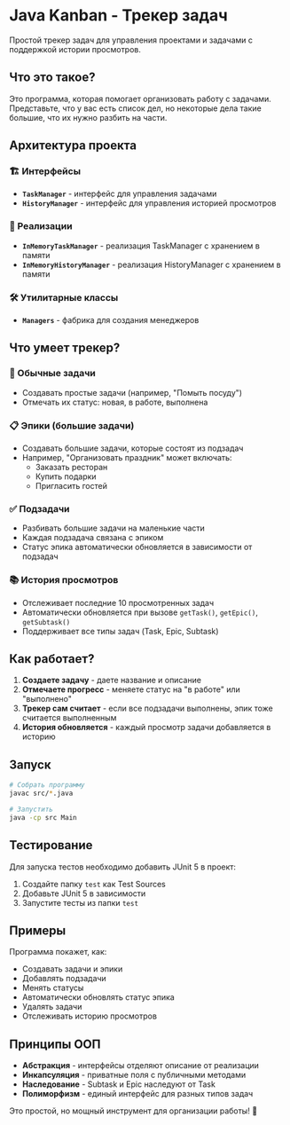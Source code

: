 # Java Kanban - Трекер задач

Простой трекер задач для управления проектами и задачами с поддержкой истории просмотров.

## Что это такое?

Это программа, которая помогает организовать работу с задачами. Представьте, что у вас есть список дел, но некоторые дела такие большие, что их нужно разбить на части.

## Архитектура проекта

### 🏗️ Интерфейсы
- **`TaskManager`** - интерфейс для управления задачами
- **`HistoryManager`** - интерфейс для управления историей просмотров

### 🔧 Реализации
- **`InMemoryTaskManager`** - реализация TaskManager с хранением в памяти
- **`InMemoryHistoryManager`** - реализация HistoryManager с хранением в памяти

### 🛠️ Утилитарные классы
- **`Managers`** - фабрика для создания менеджеров

## Что умеет трекер?

### 🎯 Обычные задачи
- Создавать простые задачи (например, "Помыть посуду")
- Отмечать их статус: новая, в работе, выполнена

### 📋 Эпики (большие задачи)
- Создавать большие задачи, которые состоят из подзадач
- Например, "Организовать праздник" может включать:
  - Заказать ресторан
  - Купить подарки
  - Пригласить гостей

### ✅ Подзадачи
- Разбивать большие задачи на маленькие части
- Каждая подзадача связана с эпиком
- Статус эпика автоматически обновляется в зависимости от подзадач

### 📚 История просмотров
- Отслеживает последние 10 просмотренных задач
- Автоматически обновляется при вызове `getTask()`, `getEpic()`, `getSubtask()`
- Поддерживает все типы задач (Task, Epic, Subtask)

## Как работает?

1. **Создаете задачу** - даете название и описание
2. **Отмечаете прогресс** - меняете статус на "в работе" или "выполнено"
3. **Трекер сам считает** - если все подзадачи выполнены, эпик тоже считается выполненным
4. **История обновляется** - каждый просмотр задачи добавляется в историю

## Запуск

```bash
# Собрать программу
javac src/*.java

# Запустить
java -cp src Main
```

## Тестирование

Для запуска тестов необходимо добавить JUnit 5 в проект:

1. Создайте папку `test` как Test Sources
2. Добавьте JUnit 5 в зависимости
3. Запустите тесты из папки `test`

## Примеры

Программа покажет, как:
- Создавать задачи и эпики
- Добавлять подзадачи
- Менять статусы
- Автоматически обновлять статус эпика
- Удалять задачи
- Отслеживать историю просмотров

## Принципы ООП

- **Абстракция** - интерфейсы отделяют описание от реализации
- **Инкапсуляция** - приватные поля с публичными методами
- **Наследование** - Subtask и Epic наследуют от Task
- **Полиморфизм** - единый интерфейс для разных типов задач

Это простой, но мощный инструмент для организации работы! 🚀
